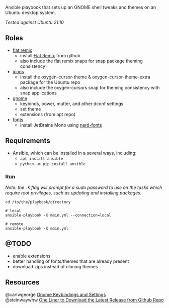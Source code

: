 Ansible playbook that sets up an GNOME shell tweaks and themes on an Ubuntu desktop system. 

*Tested against Ubuntu 21.10*

## Roles

* [flat remix](roles/flat_remix)
  * install [Flat Remix](https://github.com/daniruiz/flat-remix-gtk) from github
  * also include the flat remix snaps for snap package theming consistency
* [icons](roles/oxygen-cursors)
  * install the oxygen-cursor-theme & oxygen-cursor-theme-extra package for the Ubuntu repo
  * also include the oxygen-cursors snap for theming consistency with snap applications
* [gnome](roles/gnome)
  * keybinds, power, mutter, and other dconf settings
  * set theme 
  * extensions (from apt repo)
* [fonts](roles/fonts)
  * install JetBrains Mono using [nerd-fonts](https://github.com/ryanoasis/nerd-fonts)

## Requirements

* Ansible, which can be installed in a several ways, including:
  * ```apt install ansible```
  * ```python -m pip install ansible```
    
### Run

*Note: the ```-K``` flag will prompt for a sudo password to use on the tasks which require root privileges, such as updating and installing packages.*

```
cd /to/the/playbook/directory

# local
ansible-playbook -K main.yml --connection=local

# remote
ansible-playbook -K main.yml
```

## @TODO

- enable extensions
- better handling of fonts/themes that are already present
- download zips instead of cloning themes
 
## Resources

@carlwgeorge [Gnome Keybindings and Settings](https://gist.github.com/carlwgeorge/c560a532b6929f49d9c0df52f75a68ae)  
@steinwaywhw [One Liner to Download the Latest Release from Github Repo](https://gist.github.com/steinwaywhw/a4cd19cda655b8249d908261a62687f8)